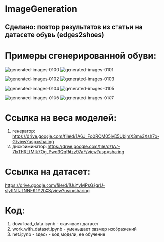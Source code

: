 # ImageGeneration
## Сделано: повтор результатов из статьи на датасете обувь (edges2shoes)
# Примеры сгенерированной обуви:

![generated-images-0100](https://user-images.githubusercontent.com/53979187/123697675-d9a99c00-d865-11eb-9435-d2a491115005.png)
![generated-images-0101](https://user-images.githubusercontent.com/53979187/123697677-dadac900-d865-11eb-8a18-43f9dc9a7da6.png)

![generated-images-0102](https://user-images.githubusercontent.com/53979187/123697678-dadac900-d865-11eb-8570-65c3298224e4.png)
![generated-images-0103](https://user-images.githubusercontent.com/53979187/123697680-db735f80-d865-11eb-8c4a-e094023f1be0.png)

![generated-images-0104](https://user-images.githubusercontent.com/53979187/123697683-db735f80-d865-11eb-9bb4-3bc227100059.png)
![generated-images-0105](https://user-images.githubusercontent.com/53979187/123697684-dc0bf600-d865-11eb-8301-d20f3efacfd1.png)

![generated-images-0106](https://user-images.githubusercontent.com/53979187/123697687-dc0bf600-d865-11eb-83cb-2d0199b39329.png)
![generated-images-0107](https://user-images.githubusercontent.com/53979187/123697688-dca48c80-d865-11eb-8099-4c9fff9a3fec.png)

# Ссылка на веса моделей:
1) генератор: https://drive.google.com/file/d/1A6J_FoORCM05lyD5UbjmX3mn3Xsh7o-G/view?usp=sharing 
2) дискриминатор: https://drive.google.com/file/d/1A7-7lxTHRLfMIk7OgLPwd3QqRdzz97aF/view?usp=sharing
# Ссылка на датасет: 
https://drive.google.com/file/d/1UuYvMPsG2grU-slytlNTJLNNFK1Y2bXS/view?usp=sharing

# Код:
1) download_data.ipynb - скачивает датасет
2) work_with_dataset.ipynb - уменьшает размер изображений
3) net.ipynb - здесь - код модели, ее обучение

